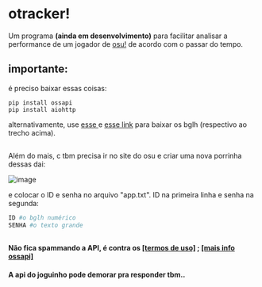# otracker!

Um programa **(ainda em desenvolvimento)** para facilitar analisar a performance de um jogador de [osu!](https://osu.ppy.sh/) de acordo com o passar do tempo.

## importante:


é preciso baixar essas coisas:
```
pip install ossapi
pip install aiohttp
```
alternativamente, use [esse ](https://pypi.org/project/ossapi/#files) e [esse link](https://pypi.org/project/aiohttp/#files) para baixar os bglh (respectivo ao trecho acima).
<h2></h2>


Além do mais, c tbm precisa ir no site do osu e criar uma nova porrinha dessas dai:

![image](https://github.com/user-attachments/assets/107e8d04-ba24-42d7-9d51-c36b83019db1)

e colocar o ID e senha no arquivo "app.txt". ID na primeira linha e senha na segunda:

```python
ID #o bglh numérico
SENHA #o texto grande
```

<h2></h2>

#### Não fica spammando a API, é contra os [[termos de uso]](https://osu.ppy.sh/docs/#terms-of-use) ; [[mais info ossapi]](https://github.com/tybug/ossapi)
#### A api do joguinho pode demorar pra responder tbm..

